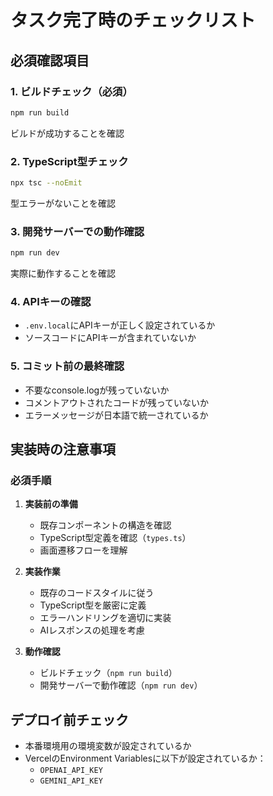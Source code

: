 # タスク完了時のチェックリスト

## 必須確認項目

### 1. ビルドチェック（必須）
```bash
npm run build
```
ビルドが成功することを確認

### 2. TypeScript型チェック
```bash
npx tsc --noEmit
```
型エラーがないことを確認

### 3. 開発サーバーでの動作確認
```bash
npm run dev
```
実際に動作することを確認

### 4. APIキーの確認
- `.env.local`にAPIキーが正しく設定されているか
- ソースコードにAPIキーが含まれていないか

### 5. コミット前の最終確認
- 不要なconsole.logが残っていないか
- コメントアウトされたコードが残っていないか
- エラーメッセージが日本語で統一されているか

## 実装時の注意事項

### 必須手順
1. **実装前の準備**
   - 既存コンポーネントの構造を確認
   - TypeScript型定義を確認（`types.ts`）
   - 画面遷移フローを理解

2. **実装作業**
   - 既存のコードスタイルに従う
   - TypeScript型を厳密に定義
   - エラーハンドリングを適切に実装
   - AIレスポンスの処理を考慮

3. **動作確認**
   - ビルドチェック（`npm run build`）
   - 開発サーバーで動作確認（`npm run dev`）

## デプロイ前チェック
- 本番環境用の環境変数が設定されているか
- VercelのEnvironment Variablesに以下が設定されているか：
  - `OPENAI_API_KEY`
  - `GEMINI_API_KEY`